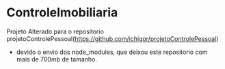 # ControleImobiliaria

Projeto Alterado para o repositorio projetoControlePessoal(https://github.com/ichigor/projetoControlePessoal) 
- devido o envio dos node_modules,
que deixou este repositorio com mais de 700mb de tamanho.
